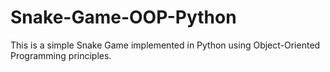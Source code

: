 # Snake-Game-OOP-Python
 This is a simple Snake Game implemented in Python using Object-Oriented Programming principles.
